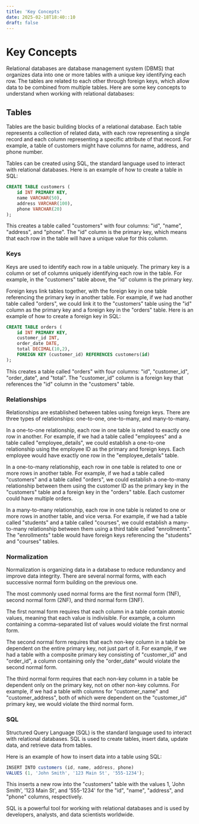 ```yaml
---
title: 'Key Concepts'
date: 2025-02-18T18:40::10
draft: false
---
```


# Key Concepts

Relational databases are database management system (DBMS) that organizes data into one or more tables with a unique key identifying each row. The tables are related to each other through foreign keys, which allow data to be combined from multiple tables. Here are some key concepts to understand when working with relational databases:

## **Tables**

Tables are the basic building blocks of a relational database. Each table represents a collection of related data, with each row representing a single record and each column representing a specific attribute of that record. For example, a table of customers might have columns for name, address, and phone number.

Tables can be created using SQL, the standard language used to interact with relational databases. Here is an example of how to create a table in SQL:

```sql
CREATE TABLE customers (
	id INT PRIMARY KEY,
	name VARCHAR(50),
	address VARCHAR(100),
	phone VARCHAR(20)
);
```

This creates a table called "customers" with four columns: "id", "name", "address", and "phone". The "id" column is the primary key, which means that each row in the table will have a unique value for this column.

### **Keys**

Keys are used to identify each row in a table uniquely. The primary key is a column or set of columns uniquely identifying each row in the table. For example, in the "customers" table above, the "id" column is the primary key.

Foreign keys link tables together, with the foreign key in one table referencing the primary key in another table. For example, if we had another table called "orders", we could link it to the "customers" table using the "id" column as the primary key and a foreign key in the "orders" table. Here is an example of how to create a foreign key in SQL:

```sql
CREATE TABLE orders (
	id INT PRIMARY KEY,
	customer_id INT,
	order_date DATE,
	total DECIMAL(10,2),
	FOREIGN KEY (customer_id) REFERENCES customers(id)
);
```

This creates a table called "orders" with four columns: "id", "customer_id", "order_date", and "total". The "customer_id" column is a foreign key that references the "id" column in the "customers" table.

### **Relationships**

Relationships are established between tables using foreign keys. There are three types of relationships: one-to-one, one-to-many, and many-to-many.

In a one-to-one relationship, each row in one table is related to exactly one row in another. For example, if we had a table called "employees" and a table called "employee_details", we could establish a one-to-one relationship using the employee ID as the primary and foreign keys. Each employee would have exactly one row in the "employee_details" table.

In a one-to-many relationship, each row in one table is related to one or more rows in another table. For example, if we had a table called "customers" and a table called "orders", we could establish a one-to-many relationship between them using the customer ID as the primary key in the "customers" table and a foreign key in the "orders" table. Each customer could have multiple orders.

In a many-to-many relationship, each row in one table is related to one or more rows in another table, and vice versa. For example, if we had a table called "students" and a table called "courses", we could establish a many-to-many relationship between them using a third table called "enrollments". The "enrollments" table would have foreign keys referencing the "students" and "courses" tables.

### **Normalization**

Normalization is organizing data in a database to reduce redundancy and improve data integrity. There are several normal forms, with each successive normal form building on the previous one.

The most commonly used normal forms are the first normal form (1NF), second normal form (2NF), and third normal form (3NF).

The first normal form requires that each column in a table contain atomic values, meaning that each value is indivisible. For example, a column containing a comma-separated list of values would violate the first normal form.

The second normal form requires that each non-key column in a table be dependent on the entire primary key, not just part of it. For example, if we had a table with a composite primary key consisting of "customer_id" and "order_id", a column containing only the "order_date" would violate the second normal form.

The third normal form requires that each non-key column in a table be dependent only on the primary key, not on other non-key columns. For example, if we had a table with columns for "customer_name" and "customer_address", both of which were dependent on the "customer_id" primary key, we would violate the third normal form.

### **SQL**

Structured Query Language (SQL) is the standard language used to interact with relational databases. SQL is used to create tables, insert data, update data, and retrieve data from tables.

Here is an example of how to insert data into a table using SQL:

```jsx
INSERT INTO customers (id, name, address, phone)
VALUES (1, 'John Smith', '123 Main St', '555-1234');
```

This inserts a new row into the "customers" table with the values 1, 'John Smith', '123 Main St', and '555-1234' for the "id", "name", "address", and "phone" columns, respectively.

SQL is a powerful tool for working with relational databases and is used by developers, analysts, and data scientists worldwide.
